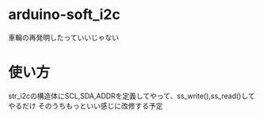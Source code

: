 # arduino-soft_i2c
車輪の再発明したっていいじゃない

# 使い方
str_i2cの構造体にSCL,SDA,ADDRを定義してやって、ss_write(),ss_read()してやるだけ
そのうちもっといい感じに改修する予定
